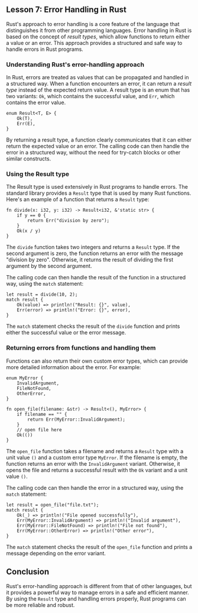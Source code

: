 ## Lesson 7: Error Handling in Rust

Rust's approach to error handling is a core feature of the language that distinguishes it from other programming languages. Error handling in Rust is based on the concept of *result types*, which allow functions to return either a value or an error. This approach provides a structured and safe way to handle errors in Rust programs.

### Understanding Rust's error-handling approach

In Rust, errors are treated as values that can be propagated and handled in a structured way. When a function encounters an error, it can return a *result type* instead of the expected return value. A result type is an enum that has two variants: `Ok`, which contains the successful value, and `Err`, which contains the error value.


    enum Result<T, E> {
        Ok(T),
        Err(E),
    } 

By returning a result type, a function clearly communicates that it can either return the expected value or an error. The calling code can then handle the error in a structured way, without the need for try-catch blocks or other similar constructs.

### Using the Result type

The Result type is used extensively in Rust programs to handle errors. The standard library provides a `Result` type that is used by many Rust functions. Here's an example of a function that returns a `Result` type:


    fn divide(x: i32, y: i32) -> Result<i32, &'static str> {
        if y == 0 {
            return Err("division by zero");
        }
        Ok(x / y)
    } 

The `divide` function takes two integers and returns a `Result` type. If the second argument is zero, the function returns an error with the message "division by zero". Otherwise, it returns the result of dividing the first argument by the second argument.

The calling code can then handle the result of the function in a structured way, using the `match` statement:


    let result = divide(10, 2);
    match result {
        Ok(value) => println!("Result: {}", value),
        Err(error) => println!("Error: {}", error),
    } 

The `match` statement checks the result of the `divide` function and prints either the successful value or the error message.

### Returning errors from functions and handling them

Functions can also return their own custom error types, which can provide more detailed information about the error. For example:


    enum MyError {
        InvalidArgument,
        FileNotFound,
        OtherError,
    }

    fn open_file(filename: &str) -> Result<(), MyError> {
        if filename == "" {
            return Err(MyError::InvalidArgument);
        }
        // open file here
        Ok(())
    } 

The `open_file` function takes a filename and returns a `Result` type with a unit value `()` and a custom error type `MyError`. If the filename is empty, the function returns an error with the `InvalidArgument` variant. Otherwise, it opens the file and returns a successful result with the `Ok` variant and a unit value `()`.

The calling code can then handle the error in a structured way, using the `match` statement:


    let result = open_file("file.txt");
    match result {
        Ok(_) => println!("File opened successfully"),
        Err(MyError::InvalidArgument) => println!("Invalid argument"),
        Err(MyError::FileNotFound) => println!("File not found"),
        Err(MyError::OtherError) => println!("Other error"),
    } 

The `match` statement checks the result of the `open_file` function and prints a message depending on the error variant.

## Conclusion

Rust's error-handling approach is different from that of other languages, but it provides a powerful way to manage errors in a safe and efficient manner. By using the `Result` type and handling errors properly, Rust programs can be more reliable and robust.